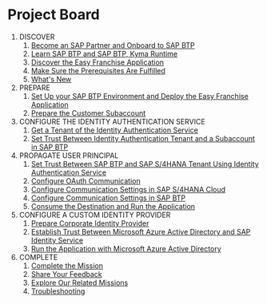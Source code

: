 # Project Board

1. DISCOVER
    1. [Become an SAP Partner and Onboard to SAP BTP](../../documentation/discover/become-partner-and-btp-onboard/README.md)
    1. [Learn SAP BTP and SAP BTP, Kyma Runtime](../../documentation/discover/btp-and-kyma/README.md)
    1. [Discover the Easy Franchise Application](../../documentation/discover/easy-franchise/README.md)
    1. [Make Sure the Prerequisites Are Fulfilled](../../documentation/discover/prerequisites/README.md)
    1. [What's New](../../documentation/discover/whats-new/README.md)
1. PREPARE
    1. [Set Up your SAP BTP Environment and Deploy the Easy Franchise Application](../../documentation/prepare/btp-environment-and-app-deployment/README.md)
    1. [Prepare the Customer Subaccount](../../documentation/prepare/prepare-customer-subaccount/README.md)
1. CONFIGURE THE IDENTITY AUTHENTICATION SERVICE
    1. [Get a Tenant of the Identity Authentication Service](../../documentation/configure-ias/get-ias/README.md)
    1. [Set Trust Between Identity Authentication Tenant and a Subaccount in SAP BTP](../../documentation/configure-ias/set-trust-between-ias-and-btp/README.md)
1. PROPAGATE USER PRINCIPAL
    1. [Set Trust Between SAP BTP and SAP S/4HANA Tenant Using Identity Authentication Service](../../documentation/propagate-identity/set-trust-between-btp-and-s4-via-ias/README.md)
    1. [Configure OAuth Communication](../../documentation/propagate-identity/configure-oauth-communication/README.md)
    1. [Configure Communication Settings in SAP S/4HANA Cloud](../../documentation/propagate-identity/configure-s4/README.md)
    1. [Configure Communication Settings in SAP BTP](../../documentation/propagate-identity/configure-destination/README.md)
    1. [Consume the Destination and Run the Application](../../documentation/propagate-identity/run-app-with-principal-propagation/README.md)
1. CONFIGURE A CUSTOM IDENTITY PROVIDER
    1. [Prepare Corporate Identity Provider](../../documentation/federate-idp/prepare-corporate-idp/README.md)
    1. [Establish Trust Between Microsoft Azure Active Directory and SAP Identity Service](../../documentation/federate-idp/establish-trust-between-aad-and-ias/README.md)
    1. [Run the Application with Microsoft Azure Active Directory](../../documentation/federate-idp/run-app-with-aad/README.md) 
1. COMPLETE
    1. [Complete the Mission](../../documentation/complete-mission/README.md)
    1. [Share Your Feedback](../../documentation/share-feedback/README.md)
    1. [Explore Our Related Missions](../../documentation/explore-similar-missions/README.md)
    1. [Troubleshooting](../../documentation/troubleshooting/README.md)